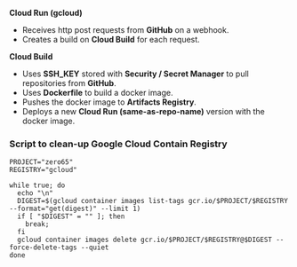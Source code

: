 **Cloud Run (gcloud)**
- Receives http post requests from **GitHub** on a webhook.
- Creates a build on **Cloud Build** for each request.

**Cloud Build**
- Uses **SSH_KEY** stored with **Security / Secret Manager** to pull repositories from **GitHub**.
- Uses **Dockerfile** to build a docker image.
- Pushes the docker image to **Artifacts Registry**.
- Deploys a new **Cloud Run (same-as-repo-name)** version with the docker image.


### Script to clean-up Google Cloud Contain Registry
```
PROJECT="zero65"
REGISTRY="gcloud"

while true; do
  echo "\n"
  DIGEST=$(gcloud container images list-tags gcr.io/$PROJECT/$REGISTRY --format="get(digest)" --limit 1)
  if [ "$DIGEST" = "" ]; then
    break;
  fi  
  gcloud container images delete gcr.io/$PROJECT/$REGISTRY@$DIGEST --force-delete-tags --quiet
done
```
